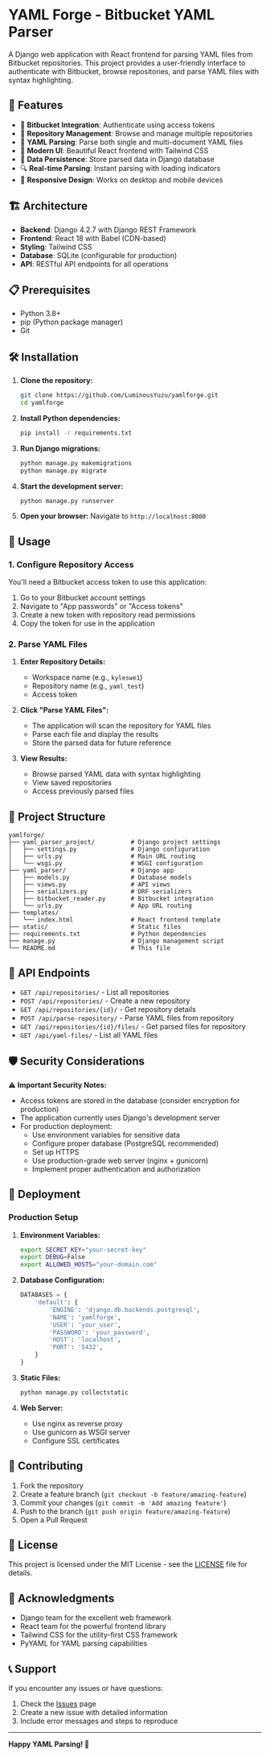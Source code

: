 # YAML Forge - Bitbucket YAML Parser

A Django web application with React frontend for parsing YAML files from Bitbucket repositories. This project provides a user-friendly interface to authenticate with Bitbucket, browse repositories, and parse YAML files with syntax highlighting.

## 🚀 Features

- 🔐 **Bitbucket Integration**: Authenticate using access tokens
- 📁 **Repository Management**: Browse and manage multiple repositories
- 📄 **YAML Parsing**: Parse both single and multi-document YAML files
- 🎨 **Modern UI**: Beautiful React frontend with Tailwind CSS
- 💾 **Data Persistence**: Store parsed data in Django database
- 🔍 **Real-time Parsing**: Instant parsing with loading indicators
- 📱 **Responsive Design**: Works on desktop and mobile devices

## 🏗️ Architecture

- **Backend**: Django 4.2.7 with Django REST Framework
- **Frontend**: React 18 with Babel (CDN-based)
- **Styling**: Tailwind CSS
- **Database**: SQLite (configurable for production)
- **API**: RESTful API endpoints for all operations

## 📋 Prerequisites

- Python 3.8+
- pip (Python package manager)
- Git

## 🛠️ Installation

1. **Clone the repository:**
   ```bash
   git clone https://github.com/LuminousYuzu/yamlforge.git
   cd yamlforge
   ```

2. **Install Python dependencies:**
   ```bash
   pip install -r requirements.txt
   ```

3. **Run Django migrations:**
   ```bash
   python manage.py makemigrations
   python manage.py migrate
   ```

4. **Start the development server:**
   ```bash
   python manage.py runserver
   ```

5. **Open your browser:**
   Navigate to `http://localhost:8000`

## 🎯 Usage

### 1. Configure Repository Access

You'll need a Bitbucket access token to use this application:

1. Go to your Bitbucket account settings
2. Navigate to "App passwords" or "Access tokens"
3. Create a new token with repository read permissions
4. Copy the token for use in the application

### 2. Parse YAML Files

1. **Enter Repository Details:**
   - Workspace name (e.g., `kyleswe1`)
   - Repository name (e.g., `yaml_test`)
   - Access token

2. **Click "Parse YAML Files":**
   - The application will scan the repository for YAML files
   - Parse each file and display the results
   - Store the parsed data for future reference

3. **View Results:**
   - Browse parsed YAML data with syntax highlighting
   - View saved repositories
   - Access previously parsed files

## 📁 Project Structure

```
yamlforge/
├── yaml_parser_project/          # Django project settings
│   ├── settings.py               # Django configuration
│   ├── urls.py                   # Main URL routing
│   └── wsgi.py                   # WSGI configuration
├── yaml_parser/                  # Django app
│   ├── models.py                 # Database models
│   ├── views.py                  # API views
│   ├── serializers.py            # DRF serializers
│   ├── bitbucket_reader.py       # Bitbucket integration
│   └── urls.py                   # App URL routing
├── templates/
│   └── index.html                # React frontend template
├── static/                       # Static files
├── requirements.txt              # Python dependencies
├── manage.py                     # Django management script
└── README.md                     # This file
```

## 🔌 API Endpoints

- `GET /api/repositories/` - List all repositories
- `POST /api/repositories/` - Create a new repository
- `GET /api/repositories/{id}/` - Get repository details
- `POST /api/parse-repository/` - Parse YAML files from repository
- `GET /api/repositories/{id}/files/` - Get parsed files for repository
- `GET /api/yaml-files/` - List all YAML files

## 🛡️ Security Considerations

⚠️ **Important Security Notes:**

- Access tokens are stored in the database (consider encryption for production)
- The application currently uses Django's development server
- For production deployment:
  - Use environment variables for sensitive data
  - Configure proper database (PostgreSQL recommended)
  - Set up HTTPS
  - Use production-grade web server (nginx + gunicorn)
  - Implement proper authentication and authorization

## 🚀 Deployment

### Production Setup

1. **Environment Variables:**
   ```bash
   export SECRET_KEY="your-secret-key"
   export DEBUG=False
   export ALLOWED_HOSTS="your-domain.com"
   ```

2. **Database Configuration:**
   ```python
   DATABASES = {
       'default': {
           'ENGINE': 'django.db.backends.postgresql',
           'NAME': 'yamlforge',
           'USER': 'your_user',
           'PASSWORD': 'your_password',
           'HOST': 'localhost',
           'PORT': '5432',
       }
   }
   ```

3. **Static Files:**
   ```bash
   python manage.py collectstatic
   ```

4. **Web Server:**
   - Use nginx as reverse proxy
   - Use gunicorn as WSGI server
   - Configure SSL certificates

## 🤝 Contributing

1. Fork the repository
2. Create a feature branch (`git checkout -b feature/amazing-feature`)
3. Commit your changes (`git commit -m 'Add amazing feature'`)
4. Push to the branch (`git push origin feature/amazing-feature`)
5. Open a Pull Request

## 📝 License

This project is licensed under the MIT License - see the [LICENSE](LICENSE) file for details.

## 🙏 Acknowledgments

- Django team for the excellent web framework
- React team for the powerful frontend library
- Tailwind CSS for the utility-first CSS framework
- PyYAML for YAML parsing capabilities

## 📞 Support

If you encounter any issues or have questions:

1. Check the [Issues](https://github.com/LuminousYuzu/yamlforge/issues) page
2. Create a new issue with detailed information
3. Include error messages and steps to reproduce

---

**Happy YAML Parsing! 🎉** 
